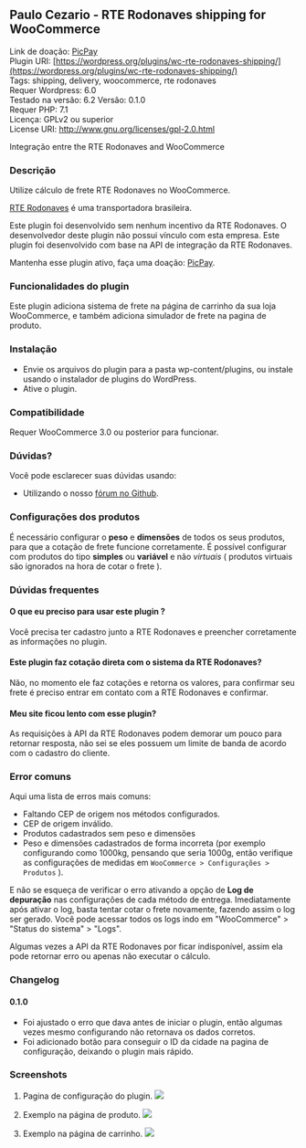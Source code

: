 ## Paulo Cezario - RTE Rodonaves shipping for WooCommerce

Link de doação: [PicPay](https://picpay.me/phscezario)  
Plugin URI: [https://wordpress.org/plugins/wc-rte-rodonaves-shipping/](https://wordpress.org/plugins/wc-rte-rodonaves-shipping/)  
Tags: shipping, delivery, woocommerce, rte rodonaves  
Requer Wordpress: 6.0  
Testado na versão: 6.2
Versão: 0.1.0  
Requer PHP: 7.1  
Licença: GPLv2 ou superior  
License URI: http://www.gnu.org/licenses/gpl-2.0.html

Integração entre the RTE Rodonaves and WooCommerce

### Descrição

Utilize cálculo de frete RTE Rodonaves no WooCommerce.

[RTE Rodonaves](https://rte.com.br/) é uma transportadora brasileira.

Este plugin foi desenvolvido sem nenhum incentivo da RTE Rodonaves. O desenvolvedor deste plugin não possui vínculo com esta empresa. Este plugin foi desenvolvido com base na API de integração da RTE Rodonaves.

Mantenha esse plugin ativo, faça uma doação: [PicPay](https://picpay.me/phscezario).

### Funcionalidades do plugin

Este plugin adiciona sistema de frete na página de carrinho da sua loja WooCommerce, e também adiciona simulador de frete na pagina de produto.

### Instalação

-   Envie os arquivos do plugin para a pasta wp-content/plugins, ou instale usando o instalador de plugins do WordPress.
-   Ative o plugin.

### Compatibilidade

Requer WooCommerce 3.0 ou posterior para funcionar.

### Dúvidas?

Você pode esclarecer suas dúvidas usando:

-   Utilizando o nosso [fórum no Github](https://github.com/paulocezario/wc-rte-rodonaves-shipping).

### Configurações dos produtos

É necessário configurar o **peso** e **dimensões** de todos os seus produtos, para que a cotação de frete funcione corretamente.
É possível configurar com produtos do tipo **simples** ou **variável** e não _virtuais_ ( produtos virtuais são ignorados na hora de cotar o frete ).

### Dúvidas frequentes

#### O que eu preciso para usar este plugin ?

Você precisa ter cadastro junto a RTE Rodonaves e preencher corretamente as informações no plugin.

#### Este plugin faz cotação direta com o sistema da RTE Rodonaves?

Não, no momento ele faz cotações e retorna os valores, para confirmar seu frete é preciso entrar em contato com a RTE Rodonaves e confirmar.

#### Meu site ficou lento com esse plugin?

As requisições à API da RTE Rodonaves podem demorar um pouco para retornar resposta, não sei se eles possuem um limite de banda de acordo com o cadastro do cliente.

### Error comuns

Aqui uma lista de erros mais comuns:

-   Faltando CEP de origem nos métodos configurados.
-   CEP de origem inválido.
-   Produtos cadastrados sem peso e dimensões
-   Peso e dimensões cadastrados de forma incorreta (por exemplo configurando como 1000kg, pensando que seria 1000g, então verifique as configurações de medidas em `WooCommerce > Configurações > Produtos` ).

E não se esqueça de verificar o erro ativando a opção de **Log de depuração** nas configurações de cada método de entrega. Imediatamente após ativar o log, basta tentar cotar o frete novamente, fazendo assim o log ser gerado. Você pode acessar todos os logs indo em "WooCommerce" > "Status do sistema" > "Logs".

Algumas vezes a API da RTE Rodonaves por ficar indisponível, assim ela pode retornar erro ou apenas não executar o cálculo.

### Changelog

#### 0.1.0

-   Foi ajustado o erro que dava antes de iniciar o plugin, então algumas vezes mesmo configurando não retornava os dados corretos.
-   Foi adicionado botão para conseguir o ID da cidade na pagina de configuração, deixando o plugin mais rápido.

### Screenshots

1. Pagina de configuração do plugin.
   ![](https://i.imgur.com/2wbZVJ1.png)

2. Exemplo na página de produto.
   ![](https://i.imgur.com/ZHfpnK1.png)

3. Exemplo na página de carrinho.
   ![](https://i.imgur.com/fxqOKZg.png)
